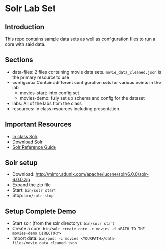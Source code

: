 # Solr Lab Set

## Introduction

This repo contains sample data sets as well as configuration files to run a core with said data.

## Sections
* data-files: 2 files containing movie data sets.  `movie_data_cleaned.json` is the primary resource to use
* configsets: Contains different configuration sets for various points in the lab
	* movies-start: intro config set
	* movies-demo: fully set up schema and config for the dataset
* labs: All of the labs from the class
* resources: In class resources including presentation

## Important Resources
* [In class Solr](http://ec2-184-72-110-170.compute-1.amazonaws.com:8983/solr/#/)
* [Download Solr](http://lucene.apache.org/solr/downloads.html)
* [Solr Reference Guide](https://cwiki.apache.org/confluence/display/solr/Apache+Solr+Reference+Guide)


## Solr setup
* Download: http://mirror.sdunix.com/apache/lucene/solr/6.0.0/solr-6.0.0.zip
* Expand the zip file
* Start: `bin/solr start`
* Stop: `bin/solr stop`

## Setup Complete Demo
* Start solr (from the solr directory): `bin/solr start`
* Create a core: `bin/solr create_core -c movies -d <PATH TO THE movies-demo DIRECTORY>`
* Import data: `bin/post -c movies <YOURPATH>/data-files/movie_data_cleaned.json`
